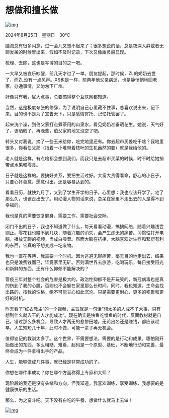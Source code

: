 # 想做和擅长做


[
![img](https://oss.metamind.eu.org/202408251018019.jpg)](https://oss.metamind.eu.org/202408251018019.jpg)

2024年8月25日　星期日　30℃



脑海总有很多闪念，过一会儿又想不起来了；很多想说的话，总是夜深人静或者无聊发呆的时候冒出来，假如不及时记录，下次又像幽灵般显现。

梳理、去除，这也是写博的目的之一吧。

一大早又被哀乐吵醒，前几天才过了一单。朋友提起，那时候，ZL的奶奶去世了，而ZL没有一点风声。XS也是一样，前两年他父亲病逝，也是静悄悄地回老家，办通事情，又匆匆下广州。

好像只有我，屁大点事，总要搞得整个互联网都知道。

当然，这是极度夸张的修辞，为了说明自己心里藏不住事，总喜欢说出来，记下来。目的也不是为了宣告天下，只是感情寄托、记忆托管罢了。

起来洗个澡，到伯父家打点煮茶用的山泉水，看见奶奶准备晒花生。她说，天气好了，该晒晒了，再晚些，伯父家的地又没空了吧。

转头又对我说，摘了一些玉米给你，吃完地里还有。你去超市买姜吃干啥？我地里很多，你看伯父那（指着一小堆带着枝叶的生机盎然的姜）就是我给他的。

老人就是这样，有点啥都会想到我们。而我只是去超市买菜的时候，时不时给她捎带点水果和零食。

日子就是这样的。要搞好关系，要把生活过好。大富大贵得看命，舒心的小日子，只要心怀善意，愿意付出，还是容易达到的。

看看日历，就快九月了，又到了学生开学的日子。心里想：我也应该开学了。宅了那么久，也该走出去了。用动漫人物的话来说，总呆在家里不走出去的人是得不到幸福的。

我也是真的需要恢复健身，需要工作，需要社会交际。

闭门不出的日子，我也不知道做了什么，每天看看动漫，搞搞网络，随着兴趣浅尝则止。零花钱也赚不到几块，随着兴趣的消失，会产生虚无的痛苦。习惯性打开电脑，播放无聊的视频，当成白噪音。然而大脑在抗拒，大脑喜欢对生存和繁衍有利的东西，它真的不想变成一坨废物。

我也一直在等待，我需要一个时机。因为逃避无聊痛苦，毫无目的地走出去，结果也只是浪费钱而已，毕竟家里无矿。否则满世界去旅游，吃喝玩乐，每日接受阳光和新鲜的东西，还有什么抑郁不能解决的？

管疫三年对整个社会的危害是极大的，政治性抑郁不是开玩笑的，新冠病毒也是真的伤到了我的心肌，否则也不会躲在家里那么长时间。同时，我也知道，生命会找出路的，按我的性格，绝不可能甘心如此沉沦。只是需要更耐心，更多的积累和更好的时机。

昨天看了“红衣教主”的一个视频，主旨就是一句话“想太多的人成不了大事，只有想到什么就去干的人才能成功”。现在确实是快鱼吃慢鱼的时代，反面教材就是自己，错过那么多机会，导致人才两无的悲惨田地。无论出名还是赚钱，都应该趁早，人生短短几十年，此时不做，可能一辈子再无机会。

值得铭记的教训太多了。这个世界，不需要想法，需要的是行动和成果。哪怕刚开始做出的东西，多么粗糙、难看，起码是一个原型、基础，不断地行动和完善，最终会成为一件拿得出手的产品。

人生，能够做成几件事，就已经是非常成功的了。

你想在哪件事成功？你在哪个方面称得上专家和大师？

现阶段的我还是没有头绪和方向，但我知道，我喜欢训练，享受训练，我想要的是健康快乐的生活。

那么，为之奋斗吧。天下没有白吃的午餐，想做什么就马上去做！



[![img](https://oss.metamind.eu.org/202408251018020.jpg)](https://oss.metamind.eu.org/202408251018020.jpg)

